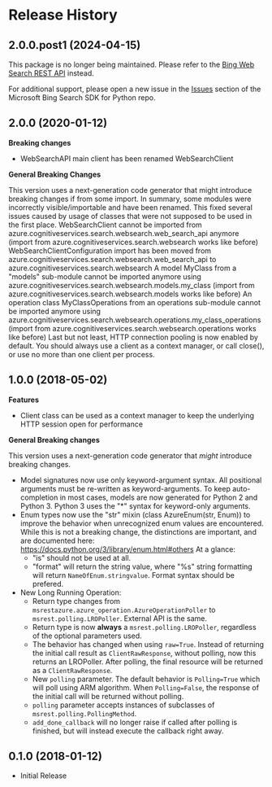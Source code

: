 # Release History

## 2.0.0.post1 (2024-04-15)

This package is no longer being maintained. Please refer to the [Bing Web Search REST API](https://learn.microsoft.com/bing/search-apis/bing-web-search/quickstarts/rest/python) instead.

For additional support, please open a new issue in the [Issues](https://github.com/microsoft/bing-search-sdk-for-python/issues) section of the Microsoft Bing Search SDK for Python repo.

## 2.0.0 (2020-01-12)

**Breaking changes**

  - WebSearchAPI main client has been renamed WebSearchClient

**General Breaking Changes**

This version uses a next-generation code generator that might introduce
breaking changes if from some import. In summary, some modules were
incorrectly visible/importable and have been renamed. This fixed several
issues caused by usage of classes that were not supposed to be used in
the first place. WebSearchClient cannot be imported from
azure.cognitiveservices.search.websearch.web_search_api anymore
(import from azure.cognitiveservices.search.websearch works like before)
WebSearchClientConfiguration import has been moved from
azure.cognitiveservices.search.websearch.web_search_api to
azure.cognitiveservices.search.websearch A model MyClass from a "models"
sub-module cannot be imported anymore using
azure.cognitiveservices.search.websearch.models.my_class (import from
azure.cognitiveservices.search.websearch.models works like before) An
operation class MyClassOperations from an operations sub-module cannot
be imported anymore using
azure.cognitiveservices.search.websearch.operations.my_class_operations
(import from azure.cognitiveservices.search.websearch.operations works
like before) Last but not least, HTTP connection pooling is now enabled
by default. You should always use a client as a context manager, or call
close(), or use no more than one client per process.

## 1.0.0 (2018-05-02)

**Features**

  - Client class can be used as a context manager to keep the underlying
    HTTP session open for performance

**General Breaking changes**

This version uses a next-generation code generator that *might*
introduce breaking changes.

  - Model signatures now use only keyword-argument syntax. All
    positional arguments must be re-written as keyword-arguments. To
    keep auto-completion in most cases, models are now generated for
    Python 2 and Python 3. Python 3 uses the "*" syntax for
    keyword-only arguments.
  - Enum types now use the "str" mixin (class AzureEnum(str, Enum)) to
    improve the behavior when unrecognized enum values are encountered.
    While this is not a breaking change, the distinctions are important,
    and are documented here:
    <https://docs.python.org/3/library/enum.html#others> At a glance:
      - "is" should not be used at all.
      - "format" will return the string value, where "%s" string
        formatting will return `NameOfEnum.stringvalue`. Format syntax
        should be prefered.
  - New Long Running Operation:
      - Return type changes from
        `msrestazure.azure_operation.AzureOperationPoller` to
        `msrest.polling.LROPoller`. External API is the same.
      - Return type is now **always** a `msrest.polling.LROPoller`,
        regardless of the optional parameters used.
      - The behavior has changed when using `raw=True`. Instead of
        returning the initial call result as `ClientRawResponse`,
        without polling, now this returns an LROPoller. After polling,
        the final resource will be returned as a `ClientRawResponse`.
      - New `polling` parameter. The default behavior is
        `Polling=True` which will poll using ARM algorithm. When
        `Polling=False`, the response of the initial call will be
        returned without polling.
      - `polling` parameter accepts instances of subclasses of
        `msrest.polling.PollingMethod`.
      - `add_done_callback` will no longer raise if called after
        polling is finished, but will instead execute the callback right
        away.

## 0.1.0 (2018-01-12)

  - Initial Release
